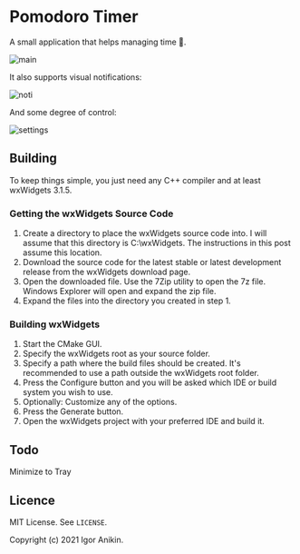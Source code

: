 # Pomodoro Timer
A small application that helps managing time :tomato:.

![main](https://i.imgur.com/OHQ38Nv.jpeg)

It also supports visual notifications:

![noti](https://i.imgur.com/YDNREI5.jpeg)

And some degree of control:

![settings](https://i.imgur.com/aN4XKO7.jpeg)

## Building

To keep things simple, you just need any C++ compiler and at least wxWidgets 3.1.5.

### Getting the wxWidgets Source Code

1. Create a directory to place the wxWidgets source code into. I will assume that this directory is C:\wxWidgets. The instructions in this post assume this location.
2. Download the source code for the latest stable or latest development release from the wxWidgets download page.
3. Open the downloaded file. Use the 7Zip utility to open the 7z file. Windows Explorer will open and expand the zip file.
4. Expand the files into the directory you created in step 1.

### Building wxWidgets

1. Start the CMake GUI.
2. Specify the wxWidgets root as your source folder.
3. Specify a path where the build files should be created. It's recommended to use a path outside the wxWidgets root folder.
4. Press the Configure button and you will be asked which IDE or build system you wish to use.
5. Optionally: Customize any of the options.
6. Press the Generate button.
7. Open the wxWidgets project with your preferred IDE and build it.

## Todo

Minimize to Tray

## Licence

MIT License. See ```LICENSE```.

Copyright (c) 2021 Igor Anikin.
